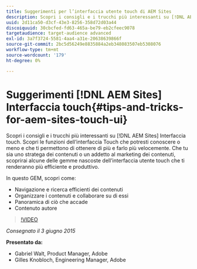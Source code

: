 ```yaml
---
title: Suggerimenti per l’interfaccia utente touch di AEM Sites
description: Scopri i consigli e i trucchi più interessanti su [!DNL AEM Sites] Interfaccia touch. Scopri le funzioni dell’interfaccia Touch che potresti conoscere o meno e che ti permettono di ottenere di più e farlo più velocemente. Che tu sia uno stratega dei contenuti o un addetto al marketing dei contenuti, scoprirai alcune delle gemme nascoste dell’interfaccia utente touch che ti renderanno più efficiente e produttivo.
uuid: 2d11ca50-d3cf-43e3-8256-358d72d03a44
discoiquuid: 30cbcfed-fd63-465a-be79-eb2cfeec9078
targetaudience: target-audience advanced
exl-id: 3a7f3724-5581-4aa4-a31e-20638639866f
source-git-commit: 2bc5d56249e8835884a2eb348083507eb5308076
workflow-type: tm+mt
source-wordcount: '179'
ht-degree: 0%

---
```


# Suggerimenti [!DNL AEM Sites] Interfaccia touch{#tips-and-tricks-for-aem-sites-touch-ui}

Scopri i consigli e i trucchi più interessanti su [!DNL AEM Sites] Interfaccia touch. Scopri le funzioni dell’interfaccia Touch che potresti conoscere o meno e che ti permettono di ottenere di più e farlo più velocemente. Che tu sia uno stratega dei contenuti o un addetto al marketing dei contenuti, scoprirai alcune delle gemme nascoste dell’interfaccia utente touch che ti renderanno più efficiente e produttivo.

In questo GEM, scopri come:

* Navigazione e ricerca efficienti dei contenuti
* Organizzare i contenuti e collaborare su di essi
* Panoramica di ciò che accade
* Contenuto autore

>[!VIDEO](https://video.tv.adobe.com/v/19377/?quality=9)

*Consegnato il 3 giugno 2015*

**Presentato da:**

* Gabriel Walt, Product Manager, Adobe
* Gilles Knobloch, Engineering Manager, Adobe

<!--
[Get back to the Overview](https://helpx.adobe.com/experience-manager/kt/eseminars/gems/aem-index.html)
-->
